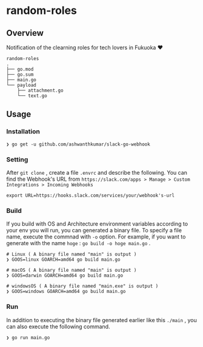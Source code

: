 # random-roles

## Overview

Notification of the clearning roles for tech lovers in Fukuoka :heart:

```
random-roles
.
├── go.mod
├── go.sum
├── main.go
└── payload
    ├── attachment.go
    └── text.go
```

## Usage

### Installation

```
❯ go get -u github.com/ashwanthkumar/slack-go-webhook
```

### Setting 

After `git clone` , create a file `.envrc` and describe the following.
You can find the Webhook's URL from `https://slack.com/apps > Manage > Custom Integrations > Incoming Webhooks`  

```
export URL=https://hooks.slack.com/services/your/webhook's-url
```

### Build

If you build with OS and Architecture environment variables according to your env you will run, you can generated a binary file.
To specify a file name, execute the commnad with `-o` option.
For example, if you want to generate with the name `hoge` : `go build -o hoge main.go` .

```
# Linux ( A binary file named "main" is output )
❯ GOOS=linux GOARCH=amd64 go build main.go

# macOS ( A binary file named "main" is output )
❯ GOOS=darwin GOARCH=amd64 go build main.go

# windowsOS ( A binary file named "main.exe" is output )
❯ GOOS=windows GOARCH=amd64 go build main.go
```

### Run

In addition to executing the binary file generated earlier like this `./main` , you can also execute the following command.

```
❯ go run main.go 
```
